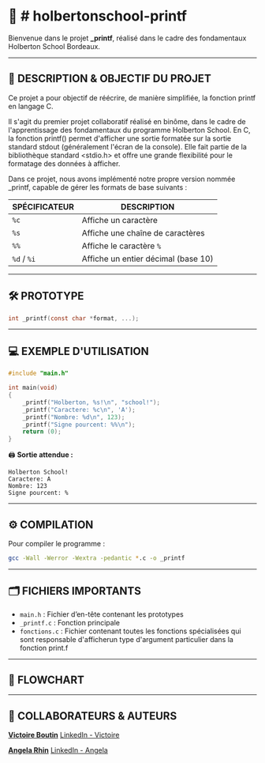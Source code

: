 # 📘 # holbertonschool-printf

Bienvenue dans le projet **_printf**, réalisé dans le cadre des fondamentaux Holberton School Bordeaux.

---

## 🧠 DESCRIPTION & OBJECTIF DU PROJET
Ce projet a pour objectif de réécrire, de manière simplifiée, la fonction printf en langage C.

Il s'agit du premier projet collaboratif réalisé en binôme, dans le cadre de l'apprentissage des fondamentaux du programme Holberton School.
En C, la fonction printf() permet d'afficher une sortie formatée sur la sortie standard stdout (généralement l'écran de la console). Elle fait partie de la bibliothèque standard <stdio.h> et offre une grande flexibilité pour le formatage des données à afficher.

Dans ce projet, nous avons implémenté notre propre version nommée _printf, capable de gérer les formats de base suivants :

| SPÉCIFICATEUR | DESCRIPTION                        |
|---------------|--------------------------------------|
| `%c`          | Affiche un caractère                 |
| `%s`          | Affiche une chaîne de caractères     |
| `%%`          | Affiche le caractère `%`             |
| `%d` / `%i`   | Affiche un entier décimal (base 10)  |

---

## 🛠️ PROTOTYPE

```c
int _printf(const char *format, ...);
```

---

## 💻 EXEMPLE D'UTILISATION

```c
#include "main.h"

int main(void)
{
    _printf("Holberton, %s!\n", "school!");
    _printf("Caractere: %c\n", 'A');
    _printf("Nombre: %d\n", 123);
    _printf("Signe pourcent: %%\n");
    return (0);
}
```

🖨️ **Sortie attendue :**

```
Holberton School!
Caractere: A
Nombre: 123
Signe pourcent: %
```

---

## ⚙️ COMPILATION

Pour compiler le programme :

```bash
gcc -Wall -Werror -Wextra -pedantic *.c -o _printf
```

---

## 🗂️ FICHIERS IMPORTANTS

- `main.h` : Fichier d’en-tête contenant les prototypes
- `_printf.c` : Fonction principale
- `fonctions.c` : Fichier contenant toutes les fonctions spécialisées qui sont responsable d'afficherun type d'argument particulier dans la fonction print.f

---

## 🧩 FLOWCHART

---

## 👥 COLLABORATEURS & AUTEURS

[**Victoire Boutin**](https://github.com/Victoire07)
[LinkedIn - Victoire](https://www.linkedin.com/in/victoire-boutin-207814171/)

[**Angela Rhin**](https://github.com/Sweetyamnesia)
[LinkedIn - Angela](https://www.linkedin.com/in/angela-rhin/)

